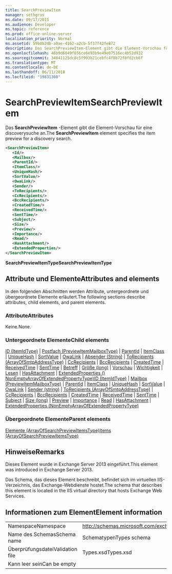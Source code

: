 ```yaml
---
title: SearchPreviewItem
manager: sethgros
ms.date: 09/17/2015
ms.audience: Developer
ms.topic: reference
ms.prod: office-online-server
localization_priority: Normal
ms.assetid: 59b0b2db-a0ae-4162-a2cb-5f37f42fe872
description: Das SearchPreviewItem-Element gibt die Element-Vorschau für eine discoverysuche an.
ms.openlocfilehash: 46b9d6049f856ce6e93b9e49e07516ec4b52d932
ms.sourcegitcommit: 34041125dc8c5f993b21cebfc4f8b72f0fd2cb6f
ms.translationtype: MT
ms.contentlocale: de-DE
ms.lasthandoff: 06/11/2018
ms.locfileid: "19831308"
---
```

# <a name="searchpreviewitem"></a><span data-ttu-id="12523-103">SearchPreviewItem</span><span class="sxs-lookup"><span data-stu-id="12523-103">SearchPreviewItem</span></span>

<span data-ttu-id="12523-104">Das **SearchPreviewItem** -Element gibt die Element-Vorschau für eine discoverysuche an.</span><span class="sxs-lookup"><span data-stu-id="12523-104">The **SearchPreviewItem** element specifies the item preview for a discovery search.</span></span> 
  
```XML
<SearchPreviewItem>
   <Id/>
   <Mailbox/>
   <ParentId/>
   <ItemClass/>
   <UniqueHash/>
   <SortValue/>
   <OwaLink/>
   <Sender/>
   <ToRecipients/>
   <CcRecipients/>
   <BccRecipients/>
   <CreatedTime/>
   <ReceivedTime/>
   <SentTime/>
   <Subject/>
   <Size/>
   <Preview/>
   <Importance/>
   <Read/>
   <HasAttachment/>
   <ExtendedProperties/>
</SearchPreviewItem>
```

 <span data-ttu-id="12523-105">**SearchPreviewItemType**</span><span class="sxs-lookup"><span data-stu-id="12523-105">**SearchPreviewItemType**</span></span>
## <a name="attributes-and-elements"></a><span data-ttu-id="12523-106">Attribute und Elemente</span><span class="sxs-lookup"><span data-stu-id="12523-106">Attributes and elements</span></span>

<span data-ttu-id="12523-107">In den folgenden Abschnitten werden Attribute, untergeordnete und übergeordnete Elemente erläutert.</span><span class="sxs-lookup"><span data-stu-id="12523-107">The following sections describe attributes, child elements, and parent elements.</span></span>
  
### <a name="attributes"></a><span data-ttu-id="12523-108">Attribute</span><span class="sxs-lookup"><span data-stu-id="12523-108">Attributes</span></span>

<span data-ttu-id="12523-109">Keine.</span><span class="sxs-lookup"><span data-stu-id="12523-109">None.</span></span>
  
### <a name="child-elements"></a><span data-ttu-id="12523-110">Untergeordnete Elemente</span><span class="sxs-lookup"><span data-stu-id="12523-110">Child elements</span></span>

<span data-ttu-id="12523-111">[ID (ItemIdType)](id-itemidtype.md) | [Postfach (PreviewItemMailboxType)](mailbox-previewitemmailboxtype.md) | [ParentId](parentid.md) | [ItemClass](itemclass.md) | [UniqueHash](uniquehash.md) | [SortValue](sortvalue.md) | [OwaLink](owalink.md)  |  [ Absender (String)](sender-string.md) | [ToRecipients (ArrayOfSmtpAddressType)](torecipients-arrayofsmtpaddresstype.md) | [CcRecipients](ccrecipients.md) | [BccRecipients](bccrecipients.md) | [CreatedTime](createdtime.md) | [ReceivedTime](receivedtime.md)  |  [SentTime](senttime.md)  |  [Betreff](subject.md) | [Größe (long)](size-long.md) | [Vorschau](preview-ex15websvcsotherref.md) | [Wichtigkeit](importance.md) | [Lesen](read.md) | [HasAttachment](hasattachment.md) | [ExtendedProperties () NonEmptyArrayOfExtendedPropertyType)](extendedproperties-nonemptyarrayofextendedpropertytype.md)</span><span class="sxs-lookup"><span data-stu-id="12523-111">[ID (ItemIdType)](id-itemidtype.md) | [Mailbox (PreviewItemMailboxType)](mailbox-previewitemmailboxtype.md) | [ParentId](parentid.md) | [ItemClass](itemclass.md) | [UniqueHash](uniquehash.md) | [SortValue](sortvalue.md) | [OwaLink](owalink.md) | [Sender (string)](sender-string.md) | [ToRecipients (ArrayOfSmtpAddressType)](torecipients-arrayofsmtpaddresstype.md) | [CcRecipients](ccrecipients.md) | [BccRecipients](bccrecipients.md) | [CreatedTime](createdtime.md) | [ReceivedTime](receivedtime.md) | [SentTime](senttime.md) | [Subject](subject.md) | [Size (long)](size-long.md) | [Preview](preview-ex15websvcsotherref.md) | [Importance](importance.md) | [Read](read.md) | [HasAttachment](hasattachment.md) | [ExtendedProperties (NonEmptyArrayOfExtendedPropertyType)](extendedproperties-nonemptyarrayofextendedpropertytype.md)</span></span>
  
### <a name="parent-elements"></a><span data-ttu-id="12523-112">Übergeordnete Elemente</span><span class="sxs-lookup"><span data-stu-id="12523-112">Parent elements</span></span>

[<span data-ttu-id="12523-113">Elemente (ArrayOfSearchPreviewItemsType)</span><span class="sxs-lookup"><span data-stu-id="12523-113">Items (ArrayOfSearchPreviewItemsType)</span></span>](items-arrayofsearchpreviewitemstype.md)
  
## <a name="remarks"></a><span data-ttu-id="12523-114">Hinweise</span><span class="sxs-lookup"><span data-stu-id="12523-114">Remarks</span></span>

<span data-ttu-id="12523-115">Dieses Element wurde in Exchange Server 2013 eingeführt.</span><span class="sxs-lookup"><span data-stu-id="12523-115">This element was introduced in Exchange Server 2013.</span></span>
  
<span data-ttu-id="12523-116">Das Schema, das dieses Element beschreibt, befindet sich im virtuellen IIS-Verzeichnis, das Exchange-Webdienste hostet.</span><span class="sxs-lookup"><span data-stu-id="12523-116">The schema that describes this element is located in the IIS virtual directory that hosts Exchange Web Services.</span></span>
  
## <a name="element-information"></a><span data-ttu-id="12523-117">Informationen zum Element</span><span class="sxs-lookup"><span data-stu-id="12523-117">Element information</span></span>

|||
|:-----|:-----|
|<span data-ttu-id="12523-118">Namespace</span><span class="sxs-lookup"><span data-stu-id="12523-118">Namespace</span></span>  <br/> |http://schemas.microsoft.com/exchange/services/2006/types  <br/> |
|<span data-ttu-id="12523-119">Name des Schemas</span><span class="sxs-lookup"><span data-stu-id="12523-119">Schema name</span></span>  <br/> |<span data-ttu-id="12523-120">Schematypen</span><span class="sxs-lookup"><span data-stu-id="12523-120">Types schema</span></span>  <br/> |
|<span data-ttu-id="12523-121">Überprüfungsdatei</span><span class="sxs-lookup"><span data-stu-id="12523-121">Validation file</span></span>  <br/> |<span data-ttu-id="12523-122">Types.xsd</span><span class="sxs-lookup"><span data-stu-id="12523-122">Types.xsd</span></span>  <br/> |
|<span data-ttu-id="12523-123">Kann leer sein</span><span class="sxs-lookup"><span data-stu-id="12523-123">Can be empty</span></span>  <br/> ||
   

